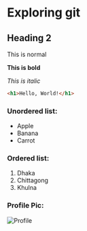 # Exploring git
## Heading 2

This is normal

**This is bold**

_This is italic_

```html
<h1>Hello, World!</h1>
```

### Unordered list:
- Apple
- Banana
- Carrot

### Ordered list:
1. Dhaka
2. Chittagong
3. Khulna

### Profile Pic:
![Profile](images/profile1-500x500.png)